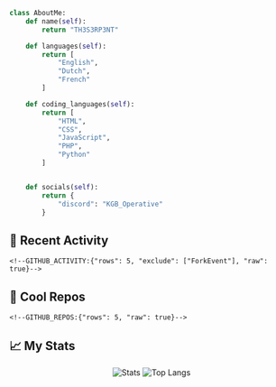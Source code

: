 
```python
class AboutMe:
    def name(self):
        return "TH3S3RP3NT"

    def languages(self):
        return [
            "English",
            "Dutch",
            "French"
        ]

    def coding_languages(self):
        return [
            "HTML",
            "CSS",
            "JavaScript",
            "PHP",
            "Python"
        ]


    def socials(self):
        return {
            "discord": "KGB_Operative"
        }
```

## 🤹 Recent Activity
```
<!--GITHUB_ACTIVITY:{"rows": 5, "exclude": ["ForkEvent"], "raw": true}-->
```
## 🌟 Cool Repos
```
<!--GITHUB_REPOS:{"rows": 5, "raw": true}-->
```

## 📈 My Stats
<p align="center">
  <img alt="Stats" src="https://github-readme-stats-mauve-ten-81.vercel.app/api?username=th3s3rp3nt&show_icons=true&theme=omni">
  <img alt="Top Langs" src="https://github-readme-stats.vercel.app/api/top-langs/?username=th3s3rp3nt&theme=omni&layout=donut"
</p>
